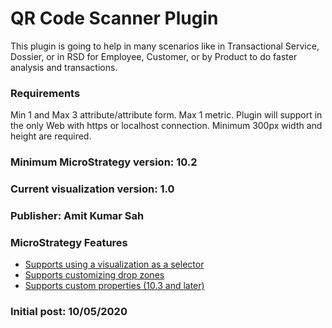 # QR Code Scanner Plugin

This plugin is going to help in many scenarios like in Transactional Service, Dossier, or in RSD for Employee, Customer, or by Product to do faster analysis and transactions.

### Requirements

Min 1 and Max 3 attribute/attribute form.
Max 1 metric.
Plugin will support in the only Web with https or localhost connection.
Minimum 300px width and height are required.

### Minimum MicroStrategy version: 10.2

### Current visualization version: 1.0

### Publisher: Amit Kumar Sah 

### MicroStrategy Features 
  - [Supports using a visualization as a selector][VisAsSelector]
  - [Supports customizing drop zones][CustomDropZones]
  - [Supports custom properties  (10.3 and later)][CustomProperties]
  
	
### Initial post: 10/05/2020


[VisAsSelector]: <https://lw.microstrategy.com/msdz/MSDL/_CurrentGARelease/docs/projects/VisSDK_All/default.htm#topics/HTML5/Using_Vis_As_Selector.htm>
[CustomDropZones]: <https://lw.microstrategy.com/msdz/MSDL/_CurrentGARelease/docs/projects/VisSDK_All/default.htm#topics/HTML5/Customizing_drop_zones.htm>
[CustomProperties]: <https://lw.microstrategy.com/msdz/MSDL/_CurrentGARelease/docs/projects/VisSDK_All/default.htm#topics/HTML5//Creating_and_using_custom_properties.htm>

